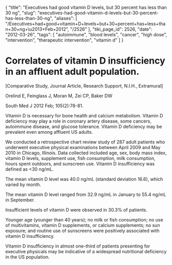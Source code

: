 {
    "title": "Executives had good vitamin D levels, but 30 percent has less than 30 ng",
    "slug": "executives-had-good-vitamin-d-levels-but-30-percent-has-less-than-30-ng",
    "aliases": [
        "/Executives+had+good+vitamin+D+levels+but+30+percent+has+less+than+30+ng+\u2013+Feb+2012",
        "/2526"
    ],
    "tiki_page_id": 2526,
    "date": "2012-03-26",
    "tags": [
        "autoimmune",
        "blood levels",
        "cancer",
        "high dose",
        "intervention",
        "therapeutic intervention",
        "vitamin d"
    ]
}


# Correlates of vitamin D insufficiency in an affluent adult population.

<span>[Comparative Study, Journal Article, Research Support, N.I.H., Extramural]</span>

Orelind E, Feinglass J, Moran M, Zei CP, Baker DW 

South Med J 2012 Feb; 105(2):78-81.

Vitamin D is necessary for bone health and calcium metabolism. Vitamin D deficiency may play a role in coronary artery disease, some cancers, autoimmune disease, and glucose tolerance. Vitamin D deficiency may be prevalent even among affluent US adults.

We conducted a retrospective chart review study of 287 adult patients who underwent executive physical examinations between April 2009 and May 2010 in Chicago, Illinois. Data collected included age, sex, body mass index, vitamin D levels, supplement use, fish consumption, milk consumption, hours spent outdoors, and sunscreen use. Vitamin D insufficiency was defined as <30 ng/mL.

The mean vitamin D level was 40.0 ng/mL (standard deviation 16.6), which varied by month. 

The mean vitamin D level ranged from 32.9 ng/mL in January to 55.4 ng/mL in September. 

Insufficient levels of vitamin D were observed in 30.3% of patients. 

Younger age (younger than 40 years); no milk or fish consumption; no use of multivitamins, vitamin D supplements, or calcium supplements; no sun exposure; and routine use of sunscreens were positively associated with vitamin D insufficiency.

Vitamin D insufficiency in almost one-third of patients presenting for executive physicals may be indicative of a widespread nutritional deficiency in the US population.